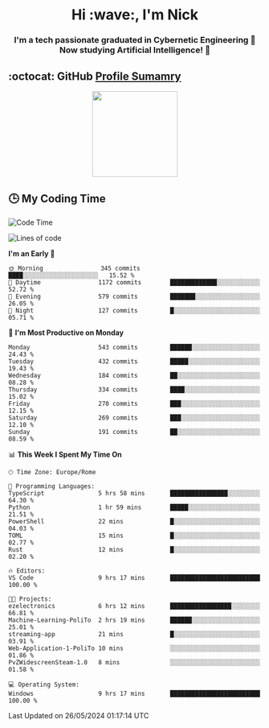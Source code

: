 <h1 align="center">Hi :wave:, I'm Nick</h1>

<h3 align="center">I'm a tech passionate graduated in Cybernetic Engineering 🤖<br>
Now studying Artificial Intelligence! 🧠</h3>


## :octocat: GitHub <a href="https://github.com/vn7n24fzkq/github-profile-summary-cards">Profile Sumamry</a>

<p align="center">
   <img style="height:170px;display:inline-block"  src="http://github-profile-summary-cards.vercel.app/api/cards/profile-details?username=CodeClimberNT&theme=github_dark" />
<!--    <img style="height:170px;display:inline-block"  src="http://github-profile-summary-cards.vercel.app/api/cards/repos-per-language?username=CodeClimberNT&theme=github_dark&exclude=" /> -->
</p>

 ## :clock3: My Coding Time 
 
<!--START_SECTION:waka-->
![Code Time](http://img.shields.io/badge/Code%20Time-222%20hrs%202%20mins-blue)

![Lines of code](https://img.shields.io/badge/From%20Hello%20World%20I%27ve%20Written-2.7%20million%20lines%20of%20code-blue)

**I'm an Early 🐤** 

```text
🌞 Morning                345 commits         ████░░░░░░░░░░░░░░░░░░░░░   15.52 % 
🌆 Daytime                1172 commits        █████████████░░░░░░░░░░░░   52.72 % 
🌃 Evening                579 commits         ███████░░░░░░░░░░░░░░░░░░   26.05 % 
🌙 Night                  127 commits         █░░░░░░░░░░░░░░░░░░░░░░░░   05.71 % 
```
📅 **I'm Most Productive on Monday** 

```text
Monday                   543 commits         ██████░░░░░░░░░░░░░░░░░░░   24.43 % 
Tuesday                  432 commits         █████░░░░░░░░░░░░░░░░░░░░   19.43 % 
Wednesday                184 commits         ██░░░░░░░░░░░░░░░░░░░░░░░   08.28 % 
Thursday                 334 commits         ████░░░░░░░░░░░░░░░░░░░░░   15.02 % 
Friday                   270 commits         ███░░░░░░░░░░░░░░░░░░░░░░   12.15 % 
Saturday                 269 commits         ███░░░░░░░░░░░░░░░░░░░░░░   12.10 % 
Sunday                   191 commits         ██░░░░░░░░░░░░░░░░░░░░░░░   08.59 % 
```


📊 **This Week I Spent My Time On** 

```text
🕑︎ Time Zone: Europe/Rome

💬 Programming Languages: 
TypeScript               5 hrs 58 mins       ████████████████░░░░░░░░░   64.30 % 
Python                   1 hr 59 mins        █████░░░░░░░░░░░░░░░░░░░░   21.51 % 
PowerShell               22 mins             █░░░░░░░░░░░░░░░░░░░░░░░░   04.03 % 
TOML                     15 mins             █░░░░░░░░░░░░░░░░░░░░░░░░   02.77 % 
Rust                     12 mins             █░░░░░░░░░░░░░░░░░░░░░░░░   02.20 % 

🔥 Editors: 
VS Code                  9 hrs 17 mins       █████████████████████████   100.00 % 

🐱‍💻 Projects: 
ezelectronics            6 hrs 12 mins       █████████████████░░░░░░░░   66.81 % 
Machine-Learning-PoliTo  2 hrs 19 mins       ██████░░░░░░░░░░░░░░░░░░░   25.01 % 
streaming-app            21 mins             █░░░░░░░░░░░░░░░░░░░░░░░░   03.91 % 
Web-Application-1-PoliTo 10 mins             ░░░░░░░░░░░░░░░░░░░░░░░░░   01.86 % 
PvZWidescreenSteam-1.0   8 mins              ░░░░░░░░░░░░░░░░░░░░░░░░░   01.58 % 

💻 Operating System: 
Windows                  9 hrs 17 mins       █████████████████████████   100.00 % 
```


 Last Updated on 26/05/2024 01:17:14 UTC
<!--END_SECTION:waka-->

